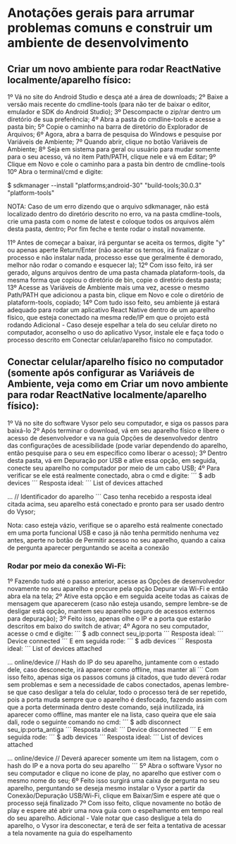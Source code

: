 # Anotações gerais para arrumar problemas comuns e construir um ambiente de desenvolvimento

## Criar um novo ambiente para rodar ReactNative localmente/aparelho físico:

1º Vá no site do Android Studio e desça até a área de downloads;
2º Baixe a versão mais recente do cmdline-tools (para não ter de baixar o editor, emulador e SDK do Android Studio);
3º Descompacte o zip/rar dentro um diretório de sua preferência;
4º Abra a pasta do cmdline-tools e acesse a pasta bin;
5º Copie o caminho na barra de diretório do Explorador de Arquivos;
6º Agora, abra a barra de pesquisa do Windows e pesquise por Variáveis de Ambiente;
7º Quando abrir, clique no botão Variáveis de Ambiente;
8º Seja em sistema para geral ou usuário para mudar somente para o seu acesso, vá no item Path/PATH, clique nele e vá em Editar;
9º Clique em Novo e cole o caminho para a pasta bin dentro de cmdline-tools
10º Abra o terminal/cmd e digite: 

$ sdkmanager --install "platforms;android-30" "build-tools;30.0.3" "platform-tools"

NOTA: Caso de um erro dizendo que o arquivo sdkmanager, não está localizado dentro do diretório descrito no erro, va na pasta cmdline-tools, crie uma pasta com o nome de latest e coloque todos os arquivos além desta pasta, dentro; Por fim feche e tente rodar o install novamente.

11º Antes de começar a baixar, irá perguntar se aceita os termos, digite "y" ou apenas aperte Return/Enter (não aceitar os termos, irá finalizar o processo e não instalar nada, processo esse que geralmente é demorado, melhor não rodar o comando e esquecer la);
12º Com isso feito, irá ser gerado, alguns arquivos dentro de uma pasta chamada plataform-tools, da mesma forma que copiou o diretório de bin, copie o diretório desta pasta;
13º Acesse as Variáveis de Ambiente mais uma vez, acesse o mesmo Path/PATH que adicionou a pasta bin, clique em Novo e cole o diretório de plataform-tools, copiado;
14º Com tudo isso feito, seu ambiente já estará adequado para rodar um aplicativo React Native dentro de um aparelho físico, que esteja conectado na mesma rede/IP em que o projeto está rodando
Adicional - Caso deseje espelhar a tela do seu celular direto no computador, aconselho o uso do aplicativo Vysor, instale ele e faça todo o processo descrito em Conectar celular/aparelho físico no computador.

## Conectar celular/aparelho físico no computador (somente após configurar as Variáveis de Ambiente, veja como em Criar um novo ambiente para rodar ReactNative localmente/aparelho físico):

1º Vá no site do software Vysor pelo seu computador, e siga os passos para baixá-lo
2º Após terminar o download, vá em seu aparelho físico e libere o acesso de desenvolvedor e va na guia Opções de desenvolvedor dentro das configurações de acessibilidade (pode variar dependendo do aparelho, então pesquise para o seu em específico como liberar o acesso);
3º Dentro desta pasta, vá em Depuração por USB e ative essa opção, em seguida, conecte seu aparelho no computador por meio de um cabo USB;
4º Para verificar se ele está realmente conectado, abra o cmd e digite:
´´´
$ adb devices
´´´
Resposta ideal:
´´´
List of devices attached

... // Identificador do aparelho
´´´
Caso tenha recebido a resposta ideal citada acima, seu aparelho está conectado e pronto para ser usado dentro do Vysor;

Nota: caso esteja vázio, verifique se o aparelho está realmente conectado em uma porta funcional USB e caso já não tenha permitido nenhuma vez antes, aperte no botão de Permitir acesso no seu aparelho, quando a caixa de pergunta aparecer perguntando se aceita a conexão

### Rodar por meio da conexão Wi-Fi:

1º Fazendo tudo até o passo anterior, acesse as Opções de desenvolvedor novamente no seu aparelho e procure pela opção Depurar via Wi-Fi e então abra ela na tela;
2º Ative esta opção e em seguida aceite todas as caixas de mensagem que aparecerem (caso não esteja usando, sempre lembre-se de desligar está opção, mantem seu aparelho seguro de acessos externos para depuração);
3º Feito isso, apenas olhe o IP e a porta que estarão descritos em baixo do switch de ativar;
4º Agora no seu computador, acesse o cmd e digite:
´´´
$ adb connect seu_ip:porta
´´´
Resposta ideal:
´´´
Device connected
´´´
E em seguida rode:
´´´
$ adb devices
´´´
Resposta ideal:
´´´
List of devices attached

... online/device // Hash do IP do seu aparelho, juntamente com o estado dele, caso desconecte, irá aparecer como offline, mas manter ali
´´´
Com isso feito, apenas siga os passos comuns já citados, que tudo deverá rodar sem problemas e sem a necessidade de cabos conectados, apenas lembre-se que caso desligar a tela do celular, todo o processo terá de ser repetido, pois a porta muda sempre que o aparelho é desfocado, fazendo assim com que a porta determinada dentro deste comando, sejá inutilizada, irá aparecer como offline, mas manter ele na lista, caso queira que ele saia dali, rode o seguinte comando no cmd:
´´´
$ adb disconnect seu_ip:porta_antiga
´´´
Resposta ideal: 
´´´
Device disconnected
´´´
E em seguida rode:
´´´
$ adb devices
´´´
Resposta ideal:
´´´
List of devices attached

... online/device  // Deverá aparecer somente um item na listagem, com o hash do IP e a nova porta do seu aparelho
´´´
5º Abra o software Vysor no seu computador e clique no icone de play, no aparelho que estiver com o mesmo nome do seu;
6º Feito isso surgirá uma caixa de pergunta no seu aparelho, perguntando se deseja mesmo instalar o Vysor a partir da Conexão/Depuração USB/Wi-Fi, clique em Baixar/Sim e espere até que o processo sejá finalizado
7º Com isso feito, clique novamente no botão de play e espere até abrir uma nova guia com o espelhamento em tempo real do seu aparelho.
Adicional - Vale notar que caso desligue a tela do aparelho, o Vysor ira desconectar, e terá de ser feita a tentativa de acessar a tela novamente na guia do espelhamento

